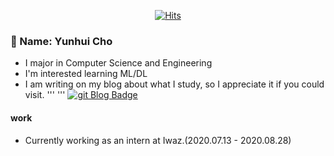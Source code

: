 
<!--
**uni2237/uni2237** is a ✨ _special_ ✨ repository because its `README.md` (this file) appears on your GitHub profile.

Here are some ideas to get you started:

- 🔭 I’m currently working on ...
- 🌱 I’m currently learning ...
- 👯 I’m looking to collaborate on ...
- 🤔 I’m looking for help with ...
- 💬 Ask me about ...
- 📫 How to reach me: ...
- 😄 Pronouns: ...
- ⚡ Fun fact: ...
-->
<div align=center>

[![Hits](https://hits.seeyoufarm.com/api/count/incr/badge.svg?url=https%3A%2F%2Fgithub.com%2Funi2237)](https://hits.seeyoufarm.com) 

</div>

### 🌱 Name: Yunhui Cho
- I major in Computer Science and Engineering 
- I'm interested learning ML/DL  
- I am writing on my blog about what I study, so I appreciate it if you could visit. '''    ''' [![git Blog Badge](http://img.shields.io/badge/-Tech%20blog-black?style=flat-square&logo=github&link=https://uni2237.github.io/)](https://uni2237.github.io/) 

#### work
- Currently working as an intern at Iwaz.(2020.07.13 - 2020.08.28)

<div align=center>


<!--[![Linkedin Badge](https://img.shields.io/badge/-LinkedIn-blue?style=flat-square&logo=Linkedin&logoColor=white&link=https://www.linkedin.com/in/seong-yun-byeon-8183a8113/)](https://www.linkedin.com/in/seong-yun-byeon-8183a8113/) -->
